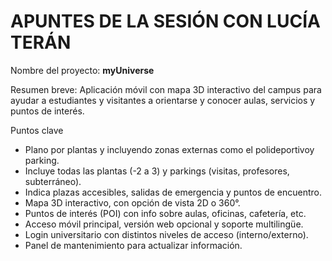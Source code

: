 # APUNTES DE LA SESIÓN CON LUCÍA TERÁN

Nombre del proyecto: **myUniverse**

Resumen breve:
Aplicación móvil con mapa 3D interactivo del campus para ayudar a estudiantes y visitantes a orientarse y conocer aulas, servicios y puntos de interés.

Puntos clave
- Plano por plantas y incluyendo zonas externas como el polideportivoy parking.
- Incluye todas las plantas (-2 a 3) y parkings (visitas, profesores, subterráneo).
- Indica plazas accesibles, salidas de emergencia y puntos de encuentro.
- Mapa 3D interactivo, con opción de vista 2D o 360°.
- Puntos de interés (POI) con info sobre aulas, oficinas, cafetería, etc.
- Acceso móvil principal, versión web opcional y soporte multilingüe.
- Login universitario con distintos niveles de acceso (interno/externo).
- Panel de mantenimiento para actualizar información.

